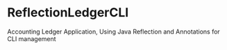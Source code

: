 # ReflectionLedgerCLI
Accounting Ledger Application, Using Java Reflection and Annotations for CLI management
